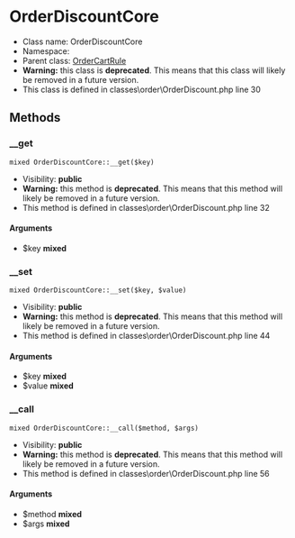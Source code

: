 OrderDiscountCore
===============






* Class name: OrderDiscountCore
* Namespace: 
* Parent class: [OrderCartRule](OrderCartRuleCore)
* **Warning:** this class is **deprecated**. This means that this class will likely be removed in a future version.
* This class is defined in classes\order\OrderDiscount.php line 30







Methods
-------


### __get

    mixed OrderDiscountCore::__get($key)





* Visibility: **public**
* **Warning:** this method is **deprecated**. This means that this method will likely be removed in a future version.
* This method is defined in classes\order\OrderDiscount.php line 32


#### Arguments
* $key **mixed**



### __set

    mixed OrderDiscountCore::__set($key, $value)





* Visibility: **public**
* **Warning:** this method is **deprecated**. This means that this method will likely be removed in a future version.
* This method is defined in classes\order\OrderDiscount.php line 44


#### Arguments
* $key **mixed**
* $value **mixed**



### __call

    mixed OrderDiscountCore::__call($method, $args)





* Visibility: **public**
* **Warning:** this method is **deprecated**. This means that this method will likely be removed in a future version.
* This method is defined in classes\order\OrderDiscount.php line 56


#### Arguments
* $method **mixed**
* $args **mixed**


